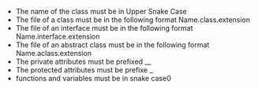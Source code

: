 *   The name of the class must be in Upper Snake Case
*   The file of a class must be in the following format Name.class.extension
*   The file of an interface must be in the following format Name.interface.extension 
*   The file of an abstract class must be in the following format Name.aclass.extension 
*   The private attributes must be prefixed __
*   The protected attributes must be prefixe _
*   functions and variables must be in snake case0